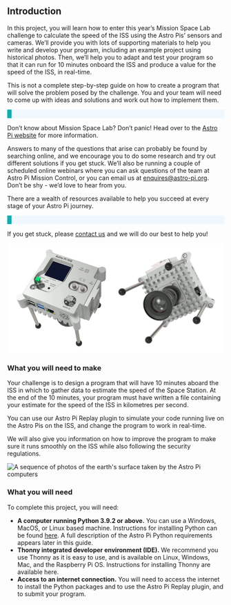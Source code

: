 ## Introduction
In this project, you will learn how to enter this year’s Mission Space Lab challenge to calculate the speed of the ISS using the Astro Pis’ sensors and cameras. We’ll provide you with lots of supporting materials to help you write and develop your program, including an example project using historical photos. Then, we’ll help you to adapt and test your program so that it can run for 10 minutes onboard the ISS and produce a value for the speed of the ISS, in real-time. 

This is not a complete step-by-step guide on how to create a program that will solve the problem posed by the challenge. You and your team will need to come up with ideas and solutions and work out how to implement them.

<p style="border-left: solid; border-width:10px; border-color: #0faeb0; background-color: aliceblue; padding: 10px;">

Don’t know about Mission Space Lab? Don’t panic! Head over to the [Astro Pi website](https://astro-pi.org/mission-space-lab/) for more information.

</p>

Answers to many of the questions that arise can probably be found by searching online, and we encourage you to do some research and try out different solutions if you get stuck. We’ll also be running a couple of scheduled online webinars where you can ask questions of the team at Astro Pi Mission Control, or you can email us at enquires@astro-pi.org. Don’t be shy - we’d love to hear from you. 

There are a wealth of resources available to help you succeed at every stage of your Astro Pi journey.

<p style="border-left: solid; border-width:10px; border-color: #0faeb0; background-color: aliceblue; padding: 10px;">

If you get stuck, please [contact us](enquiries@astro-pi.org) and we will do our best to help you!
</p>

 ![Two views of the Astro Pi, showing the front panel (with some of the sensors) and the camera.](images/astro-pi-double.png) 

### What you will need to make

Your challenge is to design a program that will have 10 minutes aboard the ISS in which to gather data to estimate the speed of the Space Station. At the end of the 10 minutes, your program must have written a file containing your estimate for the speed of the ISS in kilometres per second.

You can use our Astro Pi Replay plugin to simulate your code running live on the Astro Pis on the ISS, and change the program to work in real-time. 

We will also give you information on how to improve the program to make sure it runs smoothly on the ISS while also following the security regulations. 

![A sequence of photos of the earth's surface taken by the Astro Pi computers](images/photo-sequence.gif)

### What you will need

To complete this project, you will need:
- **A computer running Python 3.9.2 or above.** You can use a Windows, MacOS, or Linux based machine. Instructions for installing Python can be found [here](https://projects.raspberrypi.org/en/projects/generic-python-install-python3). A full description of the Astro Pi Python requirements appears later in this guide.
- **Thonny integrated developer environment (IDE).** We recommend you use Thonny as it is easy to use, and is available on Linux, Windows, Mac, and the Raspberry Pi OS. Instructions for installing Thonny are available here.
- **Access to an internet connection.** You will need to access the internet to install the Python packages and to use the Astro Pi Replay plugin, and to submit your program.
